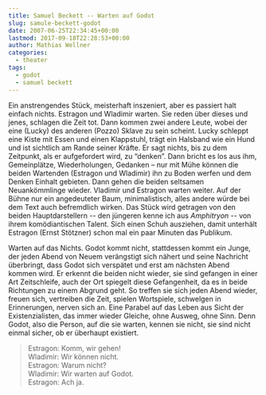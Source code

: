 ```yaml
---
title: Samuel Beckett -- Warten auf Godot
slug: samule-beckett-godot
date: 2007-06-25T22:34:45+00:00
lastmod: 2017-09-18T22:28:53+00:00
author: Mathias Wellner
categories:
  - theater
tags:
  - godot
  - samuel beckett
---
```

Ein anstrengendes Stück, meisterhaft inszeniert, aber es passiert halt einfach nichts. Estragon und Wladimir warten. Sie reden über dieses und jenes, schlagen die Zeit tot. Dann kommen zwei andere Leute, wobei der eine (Lucky) des anderen (Pozzo) Sklave zu sein scheint. Lucky schleppt eine Kiste mit Essen und einen Klappstuhl, trägt ein Halsband wie ein Hund und ist sichtlich am Rande seiner Kräfte. Er sagt nichts, bis zu dem Zeitpunkt, als er aufgefordert wird, zu &#8220;denken&#8221;. Dann bricht es los aus ihm, Gemeinplätze, Wiederholungen, Gedanken &#8211; nur mit Mühe können die beiden Wartenden (Estragon und Wladimir) ihn zu Boden werfen und dem Denken Einhalt gebieten. Dann gehen die beiden seltsamen Neuankömmlinge wieder. Vladimir und Estragon warten weiter. Auf der Bühne nur ein angedeuteter Baum, minimalistisch, alles andere würde bei dem Text auch befremdlich wirken. Das Stück wird getragen von den beiden Hauptdarstellern -- den jüngeren kenne ich aus *Amphitryon* -- von ihrem komödiantischen Talent. Sich einen Schuh ausziehen, damit unterhält Estragon (Ernst Stötzner) schon mal ein paar Minuten das Publikum.

Warten auf das Nichts. Godot kommt nicht, stattdessen kommt ein Junge, der jeden Abend von Neuem verängstigt sich nähert und seine Nachricht überbringt, dass Godot sich verspätet und erst am nächsten Abend kommen wird. Er erkennt die beiden nicht wieder, sie sind gefangen in einer Art Zeitschleife, auch der Ort spiegelt diese Gefangenheit, da es in beide Richtungen zu einem Abgrund geht. So treffen sie sich jeden Abend wieder, freuen sich, vertreiben die Zeit, spielen Wortspiele, schwelgen in Erinnerungen, nerven sich an. Eine Parabel auf das Leben aus Sicht der Existenzialisten, das immer wieder Gleiche, ohne Ausweg, ohne Sinn. Denn Godot, also die Person, auf die sie warten, kennen sie nicht, sie sind nicht einmal sicher, ob er überhaupt existiert.

<blockquote class="blockquote">
Estragon: Komm, wir gehen!<br>
Wladimir: Wir können nicht.<br>
Estragon: Warum nicht?<br>
Wladimir: Wir warten auf Godot.<br>
Estragon: Ach ja.
</blockquote>